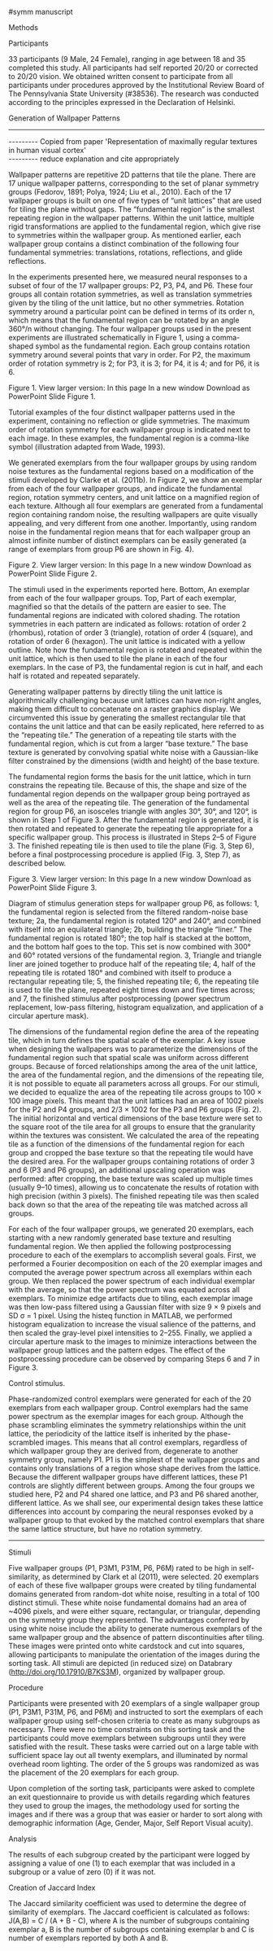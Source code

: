 #symm manuscript

Methods  

Participants  

33 participants (9 Male, 24 Female), ranging in age between 18 and 35 completed this study. All participants had self reported 20/20 or corrected to 20/20 vision. We obtained written consent to participate from all participants under procedures approved by the Institutional Review Board of The Pennsylvania State University (#38536). The research was conducted according to the principles expressed in the Declaration of Helsinki.

Generation of Wallpaper Patterns  

---------------------
--------- Copied from paper 'Representation of maximally regular textures in human visual cortex'   
--------- reduce explanation and cite appropriately  

Wallpaper patterns are repetitive 2D patterns that tile the plane. There are 17 unique wallpaper patterns, corresponding to the set of planar symmetry groups (Fedorov, 1891; Polya, 1924; Liu et al., 2010). Each of the 17 wallpaper groups is built on one of five types of “unit lattices” that are used for tiling the plane without gaps. The “fundamental region” is the smallest repeating region in the wallpaper patterns. Within the unit lattice, multiple rigid transformations are applied to the fundamental region, which give rise to symmetries within the wallpaper group. As mentioned earlier, each wallpaper group contains a distinct combination of the following four fundamental symmetries: translations, rotations, reflections, and glide reflections.  

In the experiments presented here, we measured neural responses to a subset of four of the 17 wallpaper groups: P2, P3, P4, and P6. These four groups all contain rotation symmetries, as well as translation symmetries given by the tiling of the unit lattice, but no other symmetries. Rotation symmetry around a particular point can be defined in terms of its order n, which means that the fundamental region can be rotated by an angle 360°/n without changing. The four wallpaper groups used in the present experiments are illustrated schematically in Figure 1, using a comma-shaped symbol as the fundamental region. Each group contains rotation symmetry around several points that vary in order. For P2, the maximum order of rotation symmetry is 2; for P3, it is 3; for P4, it is 4; and for P6, it is 6.  

Figure 1.
View larger version:
In this page In a new window
Download as PowerPoint Slide
Figure 1.  

Tutorial examples of the four distinct wallpaper patterns used in the experiment, containing no reflection or glide symmetries. The maximum order of rotation symmetry for each wallpaper group is indicated next to each image. In these examples, the fundamental region is a comma-like symbol (illustration adapted from Wade, 1993).  

We generated exemplars from the four wallpaper groups by using random noise textures as the fundamental regions based on a modification of the stimuli developed by Clarke et al. (2011b). In Figure 2, we show an exemplar from each of the four wallpaper groups, and indicate the fundamental region, rotation symmetry centers, and unit lattice on a magnified region of each texture. Although all four exemplars are generated from a fundamental region containing random noise, the resulting wallpapers are quite visually appealing, and very different from one another. Importantly, using random noise in the fundamental region means that for each wallpaper group an almost infinite number of distinct exemplars can be easily generated (a range of exemplars from group P6 are shown in Fig. 4).  


Figure 2.
View larger version:
In this page In a new window
Download as PowerPoint Slide
Figure 2.  

The stimuli used in the experiments reported here. Bottom, An exemplar from each of the four wallpaper groups. Top, Part of each exemplar, magnified so that the details of the pattern are easier to see. The fundamental regions are indicated with colored shading. The rotation symmetries in each pattern are indicated as follows: rotation of order 2 (rhombus), rotation of order 3 (triangle), rotation of order 4 (square), and rotation of order 6 (hexagon). The unit lattice is indicated with a yellow outline. Note how the fundamental region is rotated and repeated within the unit lattice, which is then used to tile the plane in each of the four exemplars. In the case of P3, the fundamental region is cut in half, and each half is rotated and repeated separately.  

Generating wallpaper patterns by directly tiling the unit lattice is algorithmically challenging because unit lattices can have non-right angles, making them difficult to concatenate on a raster graphics display. We circumvented this issue by generating the smallest rectangular tile that contains the unit lattice and that can be easily replicated, here referred to as the “repeating tile.” The generation of a repeating tile starts with the fundamental region, which is cut from a larger “base texture.” The base texture is generated by convolving spatial white noise with a Gaussian-like filter constrained by the dimensions (width and height) of the base texture.  

The fundamental region forms the basis for the unit lattice, which in turn constrains the repeating tile. Because of this, the shape and size of the fundamental region depends on the wallpaper group being portrayed as well as the area of the repeating tile. The generation of the fundamental region for group P6, an isosceles triangle with angles 30°, 30°, and 120°, is shown in Step 1 of Figure 3. After the fundamental region is generated, it is then rotated and repeated to generate the repeating tile appropriate for a specific wallpaper group. This process is illustrated in Steps 2–5 of Figure 3. The finished repeating tile is then used to tile the plane (Fig. 3, Step 6), before a final postprocessing procedure is applied (Fig. 3, Step 7), as described below.  

Figure 3.
View larger version:
In this page In a new window
Download as PowerPoint Slide
Figure 3.  

Diagram of stimulus generation steps for wallpaper group P6, as follows: 1, the fundamental region is selected from the filtered random-noise base texture; 2a, the fundamental region is rotated 120° and 240°, and combined with itself into an equilateral triangle; 2b, building the triangle “liner.” The fundamental region is rotated 180°; the top half is stacked at the bottom, and the bottom half goes to the top. This set is now combined with 300° and 60° rotated versions of the fundamental region. 3, Triangle and triangle liner are joined together to produce half of the repeating tile; 4, half of the repeating tile is rotated 180° and combined with itself to produce a rectangular repeating tile; 5, the finished repeating tile; 6, the repeating tile is used to tile the plane, repeated eight times down and five times across; and 7, the finished stimulus after postprocessing (power spectrum replacement, low-pass filtering, histogram equalization, and application of a circular aperture mask).  

The dimensions of the fundamental region define the area of the repeating tile, which in turn defines the spatial scale of the exemplar. A key issue when designing the wallpapers was to parameterize the dimensions of the fundamental region such that spatial scale was uniform across different groups. Because of forced relationships among the area of the unit lattice, the area of the fundamental region, and the dimensions of the repeating tile, it is not possible to equate all parameters across all groups. For our stimuli, we decided to equalize the area of the repeating tile across groups to 100 × 100 image pixels. This meant that the unit lattices had an area of 1002 pixels for the P2 and P4 groups, and 2/3 × 1002 for the P3 and P6 groups (Fig. 2). The initial horizontal and vertical dimensions of the base texture were set to the square root of the tile area for all groups to ensure that the granularity within the textures was consistent. We calculated the area of the repeating tile as a function of the dimensions of the fundamental region for each group and cropped the base texture so that the repeating tile would have the desired area. For the wallpaper groups containing rotations of order 3 and 6 (P3 and P6 groups), an additional upscaling operation was performed: after cropping, the base texture was scaled up multiple times (usually 9–10 times), allowing us to concatenate the results of rotation with high precision (within 3 pixels). The finished repeating tile was then scaled back down so that the area of the repeating tile was matched across all groups.  

For each of the four wallpaper groups, we generated 20 exemplars, each starting with a new randomly generated base texture and resulting fundamental region. We then applied the following postprocessing procedure to each of the exemplars to accomplish several goals. First, we performed a Fourier decomposition on each of the 20 exemplar images and computed the average power spectrum across all exemplars within each group. We then replaced the power spectrum of each individual exemplar with the average, so that the power spectrum was equated across all exemplars. To minimize edge artifacts due to tiling, each exemplar image was then low-pass filtered using a Gaussian filter with size 9 × 9 pixels and SD σ = 1 pixel. Using the histeq function in MATLAB, we performed histogram equalization to increase the visual salience of the patterns, and then scaled the gray-level pixel intensities to 2–255. Finally, we applied a circular aperture mask to the images to minimize interactions between the wallpaper group lattices and the pattern edges. The effect of the postprocessing procedure can be observed by comparing Steps 6 and 7 in Figure 3.  

Control stimulus.  

Phase-randomized control exemplars were generated for each of the 20 exemplars from each wallpaper group. Control exemplars had the same power spectrum as the exemplar images for each group. Although the phase scrambling eliminates the symmetry relationships within the unit lattice, the periodicity of the lattice itself is inherited by the phase-scrambled images. This means that all control exemplars, regardless of which wallpaper group they are derived from, degenerate to another symmetry group, namely P1. P1 is the simplest of the wallpaper groups and contains only translations of a region whose shape derives from the lattice. Because the different wallpaper groups have different lattices, these P1 controls are slightly different between groups. Among the four groups we studied here, P2 and P4 shared one lattice, and P3 and P6 shared another, different lattice. As we shall see, our experimental design takes these lattice differences into account by comparing the neural responses evoked by a wallpaper group to that evoked by the matched control exemplars that share the same lattice structure, but have no rotation symmetry.  

_____________

Stimuli  

Five wallpaper groups (P1, P3M1, P31M, P6, P6M) rated to be high in self-similarity, as determined by Clark et al (2011), were selected. 20 exemplars of each of these five wallpaper groups were created by tiling fundamental domains generated from random-dot white noise, resulting in a total of 100 distinct stimuli. These white noise fundamental domains had an area of ~4096 pixels, and were either square, rectangular, or triangular, depending on the symmetry group they represented. The advantages conferred by using white noise include the ability to generate numerous exemplars of the same wallpaper group and the absence of pattern discontinuities after tiling. These images were printed onto white cardstock and cut into squares, allowing participants to manipulate the orientation of the images during the sorting task. All stimuli are depicted (in reduced size) on Databrary (http://doi.org/10.17910/B7KS3M), organized by wallpaper group.

Procedure  

Participants were presented with 20 exemplars of a single wallpaper group (P1, P3M1, P31M, P6, and P6M) and instructed to sort the exemplars of each wallpaper group using self-chosen criteria to create as many subgroups as necessary. There were no time constraints on this sorting task and the participants could move exemplars between subgroups until they were satisfied with the result. These tasks were carried out on a large table with sufficient space lay out all twenty exemplars, and illuminated by normal overhead room lighting. The order of the 5 groups was randomized as was the placement of the 20 exemplars for each group.

Upon completion of the sorting task, participants were asked to complete an exit questionnaire to provide us with details regarding which features they used to group the images, the methodology used for sorting the images and if there was a group that was easier or harder to sort along with demographic information (Age, Gender, Major, Self Report Visual acuity).

Analysis  

The results of each subgroup created by the participant were logged by assigning a value of one (1) to each exemplar that was included in a subgroup or a value of zero (0) if it was not.

Creation of Jaccard Index

The Jaccard similarity coefficient was used to determine the degree of similarity of exemplars. The Jaccard coefficient is calculated as follows: J(A,B) = C / (A + B - C), where A is the number of subgroups containing exemplar a, B is the number of subgroups containing exemplar b and C is number of exemplars reported by both A and B.
